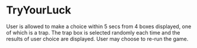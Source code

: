 # TryYourLuck

User is allowed to make a choice within 5 secs from 4 boxes displayed, one of which is a trap.
The trap box is selected randomly each time and the results of user choice are displayed. 
User may choose to re-run the game.
